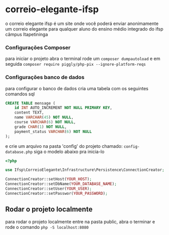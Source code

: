 # correio-elegante-ifsp
o correio elegante ifsp é um site onde você poderá enviar anonimamente um correio elegante para qualquer aluno do ensino médio integrado do ifsp câmpus Itapetininga

### Configurações Composer
para iniciar o projeto abra o terminal rode um `composer dumpautoload` e em seguida `composer require piggly/php-pix --ignore-platform-reqs` 

### Configurações banco de dados
para configurar o banco de dados cria uma tabela com os seguintes comandos sql
```sql
CREATE TABLE mensage (
    id INT AUTO_INCREMENT NOT NULL PRIMARY KEY,
    content TEXT,
    name VARCHAR(45) NOT NULL,
    course VARCHAR(6) NOT NULL,
    grade CHAR(1) NOT NULL,
    payment_status VARCHAR(6) NOT NULL
);
```

e crie um arquivo na pasta 'config' do projeto chamado: `config-database.php` siga o modelo abaixo pra inicia-lo
```php
<?php

use Ifsp\CorreioElegante\Infrastructure\Persistence\ConnectionCreator;

ConnectionCreator::setHost(YOUR_HOST);
ConnectionCreator::setDbName(YOUR_DATABASE_NAME);
ConnectionCreator::setUser(YOUR_USER);
ConnectionCreator::setPasswor(YOUR_PASSWORD);

```

## Rodar o projeto localmente

para rodar o projeto localmente entre na pasta public, abra o terminar e rode o comando `php -S localhost:8080`